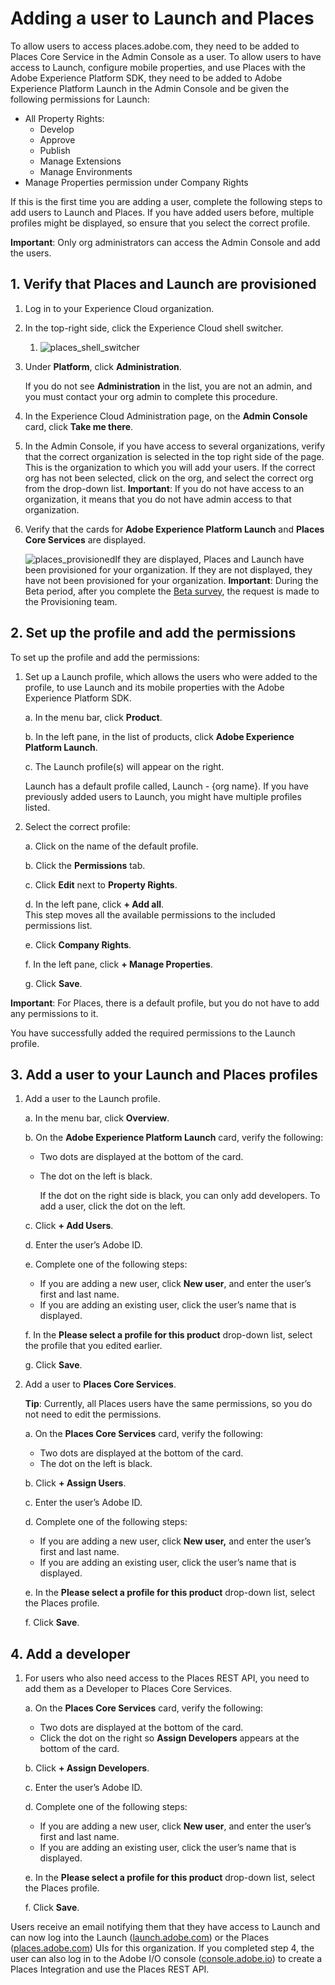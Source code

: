 # Adding a user to Launch and Places

To allow users to access places.adobe.com, they need to be added to Places Core Service in the Admin Console as a user. To allow users to have access to Launch, configure mobile properties, and use Places with the Adobe Experience Platform SDK, they need to be added to Adobe Experience Platform Launch in the Admin Console and be given the following permissions for Launch:

* All Property Rights:
  * Develop
  * Approve
  * Publish
  * Manage Extensions
  * Manage Environments
* Manage Properties permission under Company Rights 

If this is the first time you are adding a user, complete the following steps to add users to Launch and Places. If you have added users before, multiple profiles might be displayed, so ensure that you select the correct profile.

**Important**: Only org administrators can access the Admin Console and add the users.

## 1. Verify that Places and Launch are provisioned 

1. Log in to your Experience Cloud organization.

2. In the top-right side, click the Experience Cloud shell switcher.

   1. ![places_shell_switcher](.gitbook/assets/places_shell_switcher.png)

3. Under **Platform**, click **Administration**.

   If you do not see **Administration** in the list, you are not an admin, and you must contact your org admin to complete this procedure.

4. In the Experience Cloud Administration page, on the **Admin Console** card, click **Take me there**.

5. In the Admin Console, if you have access to several organizations, verify that the correct organization is selected in the top right side of the page. This is the organization to which you will add your users. If the correct org has not been selected, click on the org, and select the correct org from the drop-down list. **Important**: If you do not have access to an organization, it means that you do not have admin access to that organization.

6. Verify that the cards for **Adobe Experience Platform Launch** and **Places Core Services** are displayed.

   ![places_provisioned](.gitbook/assets/places_provisioned.png)If they are displayed, Places and Launch have been provisioned for your organization. If they are not displayed, they have not been provisioned for your organization. 
   **Important**: During the Beta period, after you complete the [Beta survey](https://forms.office.com/Pages/ResponsePage.aspx?id=Wht7-jR7h0OUrtLBeN7O4fkr821yYptFo-ghlnlXCyhUM0dQVkJCSzVDMFNGWEFXWUUwNEJWSjhSRS4u), the request is made to the Provisioning team.

## 2. Set up the profile and add the permissions

To set up the profile and add the permissions:

1. Set up a Launch profile, which allows the users who were added to the profile, to use Launch and its mobile properties with the Adobe Experience Platform SDK.

   a. In the menu bar, click **Product**.

   b. In the left pane, in the list of products, click **Adobe Experience Platform Launch**.

   c. The Launch profile(s) will appear on the right. 

   Launch has a default profile called, Launch - {org name}. If you have previously added users to Launch, you might have multiple profiles listed.

2. Select the correct profile:

   a. Click on the name of the default profile.

   b. Click the **Permissions** tab.

   c. Click **Edit** next to **Property Rights**.

   d. In the left pane, click **+ Add all**.   
   This step moves all the available permissions to the included permissions list.

   e. Click **Company Rights**.

   f. In the left pane, click **+ Manage Properties**.

   g. Click **Save**.

**Important**: For Places, there is a default profile, but you do not have to add any permissions to it. 

You have successfully added the required permissions to the Launch profile.

## 3. Add a user to your Launch and Places profiles

1. Add a user to the Launch profile.

   a. In the menu bar, click **Overview**.

   b. On the **Adobe Experience Platform Launch** card, verify the following:

   * Two dots are displayed at the bottom of the card.
   * The dot on the left is black.

     If the dot on the right side is black, you can only add developers. To add a user, click the dot on the left.

   c. Click **+ Add Users**.

   d. Enter the user’s Adobe ID.

   e. Complete one of the following steps:

   * If you are adding a new user, click **New user**, and enter the user’s first and last name.
   * If you are adding an existing user, click the user’s name that is displayed.

   f. In the **Please select a profile for this product** drop-down list, select the profile that you edited earlier.

   g. Click **Save**.

2. Add a user to **Places Core Services**.

   **Tip**: Currently, all Places users have the same permissions, so you do not need to edit the permissions.

   a. On the **Places Core Services** card, verify the following:

   * Two dots are displayed at the bottom of the card.
   * The dot on the left is black.

   b. Click **+ Assign Users**.

   c. Enter the user’s Adobe ID.

   d. Complete one of the following steps:

   * If you are adding a new user, click **New user,** and enter the user’s first and last name.
   * If you are adding an existing user, click the user’s name that is displayed.

   e. In the **Please select a profile for this product** drop-down list, select the Places profile.

   f. Click **Save**.

## 4. Add a developer

1. For users who also need access to the Places REST API, you need to add them as a Developer to Places Core Services.

   a. On the **Places Core Services** card, verify the following:

   * Two dots are displayed at the bottom of the card.
   * Click the dot on the right so **Assign Developers** appears at the bottom of the card.

   b. Click **+ Assign Developers**.

   c. Enter the user’s Adobe ID.

   d. Complete one of the following steps:

   * If you are adding a new user, click **New user**, and enter the user’s first and last name.
   * If you are adding an existing user, click the user’s name that is displayed.

   e. In the **Please select a profile for this product** drop-down list, select the Places profile.

   f. Click **Save**.

Users receive an email notifying them that they have access to Launch and can now log into the Launch \([launch.adobe.com](https://launch.adobe.com)\) or the Places \([places.adobe.com](https://places.adobe.com)\) UIs for this organization. If you completed step 4, the user can also log in to the Adobe I/O console \([console.adobe.io](https://console.adobe.io)\) to create a Places Integration and use the Places REST API.

